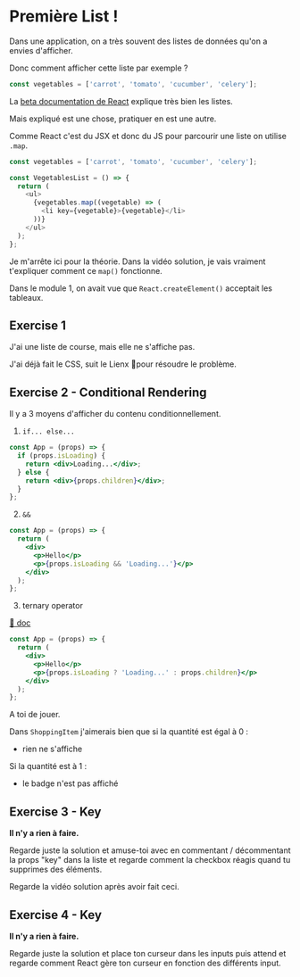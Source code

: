 # Première List !

Dans une application, on a très souvent des listes de données qu'on a envies d'afficher.

Donc comment afficher cette liste par exemple ?

```js
const vegetables = ['carrot', 'tomato', 'cucumber', 'celery'];
```

La [beta documentation de React](https://beta.reactjs.org/learn/rendering-lists) explique très bien les listes.

Mais expliqué est une chose, pratiquer en est une autre.

Comme React c'est du JSX et donc du JS pour parcourir une liste on utilise `.map`.

```js
const vegetables = ['carrot', 'tomato', 'cucumber', 'celery'];

const VegetablesList = () => {
  return (
    <ul>
      {vegetables.map((vegetable) => (
        <li key={vegetable}>{vegetable}</li>
      ))}
    </ul>
  );
};
```

Je m'arrête ici pour la théorie. Dans la vidéo solution, je vais vraiment t'expliquer
comment ce `map()` fonctionne.

Dans le module 1, on avait vue que `React.createElement()` acceptait les tableaux.

## Exercise 1

J'ai une liste de course, mais elle ne s'affiche pas.

J'ai déjà fait le CSS, suit le Lienx 🦁pour résoudre le problème. 

## Exercise 2 - Conditional Rendering

Il y a 3 moyens d'afficher du contenu conditionnellement.

1. `if... else...`

```jsx
const App = (props) => {
  if (props.isLoading) {
    return <div>Loading...</div>;
  } else {
    return <div>{props.children}</div>;
  }
};
```

2. `&&`

```jsx
const App = (props) => {
  return (
    <div>
      <p>Hello</p>
      <p>{props.isLoading && 'Loading...'}</p>
    </div>
  );
};
```

3. ternary operator

[📖 doc](https://developer.mozilla.org/fr/docs/Web/JavaScript/Reference/Operators/Conditional_Operator)

```jsx
const App = (props) => {
  return (
    <div>
      <p>Hello</p>
      <p>{props.isLoading ? 'Loading...' : props.children}</p>
    </div>
  );
};
```

A toi de jouer.

Dans `ShoppingItem` j'aimerais bien que si la quantité est égal à 0 :

- rien ne s'affiche

Si la quantité est à 1 :

- le badge n'est pas affiché

## Exercise 3 - Key

**Il n'y a rien à faire.**

Regarde juste la solution et amuse-toi avec en commentant / décommentant
la props "key" dans la liste et regarde comment la checkbox réagis quand tu supprimes des éléments.

Regarde la vidéo solution après avoir fait ceci.

## Exercise 4 - Key

**Il n'y a rien à faire.**

Regarde juste la solution et place ton curseur dans les inputs puis attend et regarde
comment React gère ton curseur en fonction des différents input.
